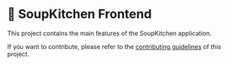 # 🥞 SoupKitchen  Frontend


This project contains the main features of the SoupKitchen  application.

If you want to contribute, please refer to the [contributing guidelines](./CONTRIBUTING.md) of this project.
